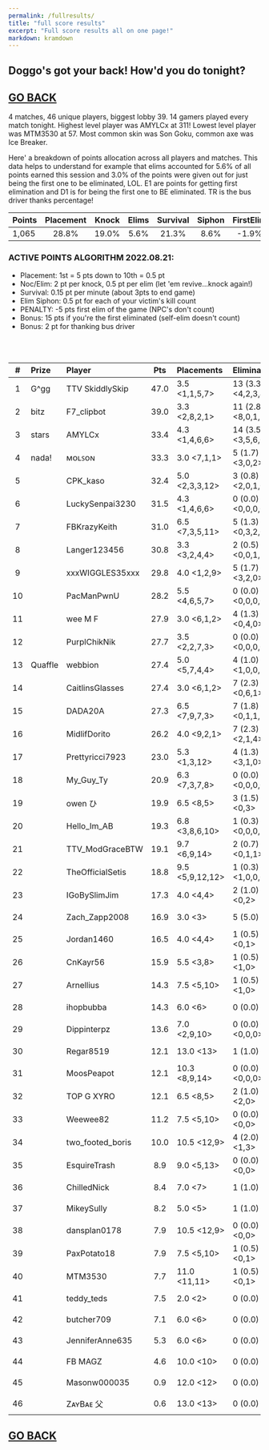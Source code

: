 ```yaml
---
permalink: /fullresults/
title: "full score results"
excerpt: "Full score results all on one page!"
markdown: kramdown
---
```

<meta http-equiv="refresh" content="30">

## Doggo's got your back! How'd you do tonight?
## [GO BACK](https://www.kaso.gg)

4 matches, 46 unique players, biggest lobby 39. 14 gamers played every match tonight. Highest level player was AMYLCx at 311! Lowest level player was MTM3530 at 57. Most common skin was Son Goku, common axe was Ice Breaker.

Here' a breakdown of points allocation across all players and matches. This data helps to understand for example that elims accounted for 5.6% of all points earned this session and 3.0% of the points were given out for just being the first one to be eliminated, LOL. E1 are points for getting first elimination and D1 is for being the first one to BE eliminated. TR is the bus driver thanks percentage!
 
| Points | Placement | Knock | Elims | Survival | Siphon | FirstElim | FirstDead | ThanksBus |
| :--- | :----: | :----: | :----: | :----: | :----: | :----: | :----: | :----: |
|1,065|28.8%|19.0%|5.6%|21.3%|8.6%|-1.9%|3.0%|15.6%|

### ACTIVE POINTS ALGORITHM 2022.08.21:
- Placement: 1st = 5 pts down to 10th = 0.5 pt
- Noc/Elim: 2 pt per knock, 0.5 pt per elim (let 'em revive...knock again!)
- Survival: 0.15 pt per minute (about 3pts to end game)
- Elim Siphon: 0.5 pt for each of your victim's kill count
- PENALTY: -5 pts first elim of the game (NPC's don't count)
- Bonus: 15 pts if you're the first eliminated (self-elim doesn't count)
- Bonus: 2 pt for thanking bus driver
<br>
<br>

| # | Prize | Player | Pts | Placements | Eliminations | E1 | D1 | TR | Lvl | Skin | Axe |
| :----: | :--- | :--- | :----: | :--- | :--- | :----: | :----: | :----: | :----: | :----: | :----: |
|1|G^gg|TTV SkiddlySkip|47.0|3.5 <1,1,5,7>|13 (3.3) <4,2,3,4>|0|0|25%|308|![](https://media.fortniteapi.io/images/04d0044a926503aec44d178b7cbf227b/transparent.png){:height="35px"}|![](https://media.fortniteapi.io/images/6e445da8c2b47cf6cf54d554d126ef12/transparent.png){:height="35px"}|
|2|bitz|F7_clipbot|39.0|3.3 <2,8,2,1>|11 (2.8) <8,0,1,2>|1|0|100%|253|![](https://media.fortniteapi.io/images/5d6b82ff761b71350a84f2ed1fe9275f/transparent.png){:height="35px"}|![](https://media.fortniteapi.io/images/7e4d9d90ef6974521b3e210b19f1ade1/transparent.png){:height="35px"}|
|3|stars|AMYLCx|33.4|4.3 <1,4,6,6>|14 (3.5) <3,5,6,0>|0|0|25%|311|![](https://media.fortniteapi.io/images/04d7bd3eed40ebe4794958c43e213398/transparent.png){:height="35px"}|![](https://media.fortniteapi.io/images/ec32e95-f5e82af-93e78e7-d72ff97/transparent.png){:height="35px"}|
|4|nada!|ᴍᴏʟꜱᴏɴ|33.3|3.0 <7,1,1>|5 (1.7) <3,0,2>|0|0|100%|175|![](https://media.fortniteapi.io/images/a97caf0bd36ab4c7fa271683ddb78c8c/transparent.png){:height="35px"}|![](https://media.fortniteapi.io/images/7129fe22482a29f1fdacec0628cc095a/transparent.png){:height="35px"}|
|5||CPK_kaso|32.4|5.0 <2,3,3,12>|3 (0.8) <2,0,1,0>|0|0|100%|155|![](https://media.fortniteapi.io/images/1ac9c1fbd6c3ffa94a38d1037e4c0156/transparent.png){:height="35px"}|![](https://media.fortniteapi.io/images/eb390e0a1e7ff085ff8c1e7a5a3afa53/transparent.png){:height="35px"}|
|6||LuckySenpai3230|31.5|4.3 <1,4,6,6>|0 (0.0) <0,0,0,0>|0|0|100%|158|![](https://media.fortniteapi.io/images/30c48e9-653d8e7-02bb621-1ad8e31/transparent.png){:height="35px"}|![](https://media.fortniteapi.io/images/d05d0ccff103c03578932034873e35a6/transparent.png){:height="35px"}|
|7||FBKrazyKeith|31.0|6.5 <7,3,5,11>|5 (1.3) <0,3,2,0>|0|0|75%|197|![](https://media.fortniteapi.io/images/398cb5db511f360e6b17b4ed34a22247/transparent.png){:height="35px"}|![](https://media.fortniteapi.io/images/6611610a7c2c07da2930b683dde37eef/transparent.png){:height="35px"}|
|8||Langer123456|30.8|3.3 <3,2,4,4>|2 (0.5) <0,0,1,1>|0|0|0%|182|![](https://media.fortniteapi.io/images/10e7dcef7553fb871f3711d778eb1c53/transparent.png){:height="35px"}|![](https://media.fortniteapi.io/images/0692194-9c5b386-445cf82-2cb484d/transparent.png){:height="35px"}|
|9||xxxWIGGLES35xxx|29.8|4.0 <1,2,9>|5 (1.7) <3,2,0>|0|0|100%|88|![](https://media.fortniteapi.io/images/17489d8dc4858bfe76f96537f85110ec/transparent.png){:height="35px"}|![](https://media.fortniteapi.io/images/29bb311ca8def3abb5e485a31c68a32d/transparent.png){:height="35px"}|
|10||PacManPwnU|28.2|5.5 <4,6,5,7>|0 (0.0) <0,0,0,0>|0|0|75%|98|![](https://media.fortniteapi.io/images/6ee43a20a84f5fffebfe008e176575a1/transparent.png){:height="35px"}|![](https://media.fortniteapi.io/images/b9ef8159c41c70190910adb40ced2ced/transparent.png){:height="35px"}|
|11||wee M F|27.9|3.0 <6,1,2>|4 (1.3) <0,4,0>|0|0|67%|88|![](https://media.fortniteapi.io/images/5c18b43c1fe1f3da387508f824dd7356/transparent.png){:height="35px"}|![](https://media.fortniteapi.io/images/285f79e41b48fdacb3d3fb867972558a/transparent.png){:height="35px"}|
|12||PurplChikNik|27.7|3.5 <2,2,7,3>|0 (0.0) <0,0,0,0>|0|0|25%|121|![](https://media.fortniteapi.io/images/01f9b143d6d05cfbc4bebd0f267aec87/transparent.png){:height="35px"}|![](https://media.fortniteapi.io/images/eba46c73e2326d1268ff1964893dc0d6/transparent.png){:height="35px"}|
|13|Quaffle|webbion|27.4|5.0 <5,7,4,4>|4 (1.0) <1,0,0,3>|1|0|75%|144|![](https://media.fortniteapi.io/images/3342d8f2545e8a2fccfa64b389169d92/transparent.png){:height="35px"}|![](https://media.fortniteapi.io/images/9bfd9bacc26801f4fd617575e69ecbb9/transparent.png){:height="35px"}|
|14||CaitlinsGlasses|27.4|3.0 <6,1,2>|7 (2.3) <0,6,1>|0|0|67%|218|![](https://media.fortniteapi.io/images/29973af14bd85f0b3d2a7f61a091c3b2/transparent.png){:height="35px"}|![](https://media.fortniteapi.io/images/8fdcb662208513beca0c8733c7ab79cf/transparent.png){:height="35px"}|
|15||DADA20A|27.3|6.5 <7,9,7,3>|7 (1.8) <0,1,1,5>|2|1|100%|194|![](https://media.fortniteapi.io/images/259bbb826124247449be37942a36e80c/transparent.png){:height="35px"}|![](https://media.fortniteapi.io/images/601615d56d031aa3836032a01a9cfb81/transparent.png){:height="35px"}|
|16||MidlifDorito|26.2|4.0 <9,2,1>|7 (2.3) <2,1,4>|0|0|100%|139|![](https://media.fortniteapi.io/images/117f54c-2985b28-ee59013-a625629/transparent.png){:height="35px"}|![](https://media.fortniteapi.io/images/7500ad3-1ad26f5-c425093-84deca6/transparent.png){:height="35px"}|
|17||Prettyricci7923|23.0|5.3 <1,3,12>|4 (1.3) <3,1,0>|0|0|100%|173|![](https://media.fortniteapi.io/images/809638491b83f670f460a07a2884ae79/transparent.png){:height="35px"}|![](https://media.fortniteapi.io/images/27c78852c68ab89dae462dd4749cf991/transparent.png){:height="35px"}|
|18||My_Guy_Ty|20.9|6.3 <7,3,7,8>|0 (0.0) <0,0,0,0>|0|0|50%|134|![](https://media.fortniteapi.io/images/d930dba-8e19b63-a6d5d94-6978fe3/transparent.png){:height="35px"}|![](https://media.fortniteapi.io/images/65e15ffba968b03d600a5411704876e4/transparent.png){:height="35px"}|
|19||owen ひ|19.9|6.5 <8,5>|3 (1.5) <0,3>|0|1|0%|76|![](https://media.fortniteapi.io/images/50a7630-b43c2cc-ddf1732-564410d/transparent.png){:height="35px"}|![](https://media.fortniteapi.io/images/6c11d31f59ef6b26984a7b9464f12c00/transparent.png){:height="35px"}|
|20||Hello_Im_AB|19.3|6.8 <3,8,6,10>|1 (0.3) <0,0,0,1>|0|0|25%|177|![](https://media.fortniteapi.io/images/4e29b26ec92a96de63469e091f5c125b/transparent.png){:height="35px"}|![](https://media.fortniteapi.io/images/d2e8284-fb06feb-ea3fbe3-c41fd8b/transparent.png){:height="35px"}|
|21||TTV_ModGraceBTW|19.1|9.7 <6,9,14>|2 (0.7) <0,1,1>|0|0|67%|93|![](https://media.fortniteapi.io/images/4c7b2bfe828c5938e908a6a5d9cea53f/transparent.png){:height="35px"}|![](https://media.fortniteapi.io/images/11fb2f899525462b4405135ee5e8f35a/transparent.png){:height="35px"}|
|22||TheOfficialSetis|18.8|9.5 <5,9,12,12>|1 (0.3) <1,0,0,0>|0|0|100%|192|![](https://media.fortniteapi.io/images/17489d8dc4858bfe76f96537f85110ec/transparent.png){:height="35px"}|![](https://media.fortniteapi.io/images/07ec730d898b2509d1a1348dfbbf98cb/transparent.png){:height="35px"}|
|23||IGoBySlimJim|17.3|4.0 <4,4>|2 (1.0) <0,2>|0|0|100%|76|![](https://media.fortniteapi.io/images/563d1ba1d0a8f2b9cf438c3c06c985d4/transparent.png){:height="35px"}|![](https://media.fortniteapi.io/images/3e5a1599e8620abd44155917aa2f5b2c/transparent.png){:height="35px"}|
|24||Zach_Zapp2008|16.9|3.0 <3>|5 (5.0) <5>|0|0|100%|115|![](https://media.fortniteapi.io/images/eed1dc1709f78c998adf0df066086eed/transparent.png){:height="35px"}|![](https://media.fortniteapi.io/images/29bb311ca8def3abb5e485a31c68a32d/transparent.png){:height="35px"}|
|25||Jordan1460|16.5|4.0 <4,4>|1 (0.5) <0,1>|0|0|100%|223|![](https://media.fortniteapi.io/images/6ee43a20a84f5fffebfe008e176575a1/transparent.png){:height="35px"}|![](https://media.fortniteapi.io/images/2149460bed6da81cbc9a5c8ba2a0e4ff/transparent.png){:height="35px"}|
|26||CnKayr56|15.9|5.5 <3,8>|1 (0.5) <1,0>|0|0|100%|104|![](https://media.fortniteapi.io/images/5d89d43829d59c68aa1abef962f170fc/transparent.png){:height="35px"}|![](https://media.fortniteapi.io/images/410610492f7995d07f15c168b2376cb9/transparent.png){:height="35px"}|
|27||Arnellius|14.3|7.5 <5,10>|1 (0.5) <1,0>|0|0|100%|157|![](https://media.fortniteapi.io/images/42f90dc95a07f89198fda80ed490431a/transparent.png){:height="35px"}|![](https://media.fortniteapi.io/images/0692194-9c5b386-445cf82-2cb484d/transparent.png){:height="35px"}|
|28||ihopbubba|14.3|6.0 <6>|0 (0.0) <0>|0|1|100%|142|![](https://media.fortniteapi.io/images/9873376-84e54dd-54c54dd-9ce5a82/transparent.png){:height="35px"}|![](https://media.fortniteapi.io/images/d0ede8f-343a5e4-ca342cf-06f23a6/transparent.png){:height="35px"}|
|29||Dippinterpz|13.6|7.0 <2,9,10>|0 (0.0) <0,0,0>|0|0|33%|85|![](https://media.fortniteapi.io/images/d96579630a4aa5fc9d427fbeec8ab712/transparent.png){:height="35px"}|![](https://media.fortniteapi.io/images/31f44723a0b23043731f87bb09bf0e54/transparent.png){:height="35px"}|
|30||Regar8519|12.1|13.0 <13>|1 (1.0) <1>|0|1|100%|160|![](https://media.fortniteapi.io/images/c33db0a26c632e6a133c7201440f1593/transparent.png){:height="35px"}|![](https://media.fortniteapi.io/images/54659001b6c523cc90c07e288e8afced/transparent.png){:height="35px"}|
|31||MoosPeapot|12.1|10.3 <8,9,14>|0 (0.0) <0,0,0>|0|0|67%|150|![](https://media.fortniteapi.io/images/3342d8f2545e8a2fccfa64b389169d92/transparent.png){:height="35px"}|![](https://media.fortniteapi.io/images/05c48936305179b91613cac98be12beb/transparent.png){:height="35px"}|
|32||TOP G XYRO|12.1|6.5 <8,5>|2 (1.0) <2,0>|0|0|50%|143|![](https://media.fortniteapi.io/images/4c06864-58fe7f1-07a075c-848df80/transparent.png){:height="35px"}|![](https://media.fortniteapi.io/images/ec32e95-f5e82af-93e78e7-d72ff97/transparent.png){:height="35px"}|
|33||Weewee82|11.2|7.5 <5,10>|0 (0.0) <0,0>|0|0|100%|88|![](https://media.fortniteapi.io/images/028810044b02bf1b9072943be2967b27/transparent.png){:height="35px"}|![](https://media.fortniteapi.io/images/10ae055a6c6c8bd350a4d6d31917e0e3/transparent.png){:height="35px"}|
|34||two_footed_boris|10.0|10.5 <12,9>|4 (2.0) <1,3>|0|0|100%|192|![](https://media.fortniteapi.io/images/eed1dc1709f78c998adf0df066086eed/transparent.png){:height="35px"}|![](https://media.fortniteapi.io/images/29bb311ca8def3abb5e485a31c68a32d/transparent.png){:height="35px"}|
|35||EsquireTrash|8.9|9.0 <5,13>|0 (0.0) <0,0>|0|0|100%|97|![](https://media.fortniteapi.io/images/ec72faa4d3b15d6b40726cd424122b1e/transparent.png){:height="35px"}|![](https://media.fortniteapi.io/images/b679d42cc0ddfa85942297bdd3ba15ce/transparent.png){:height="35px"}|
|36||ChilledNick|8.4|7.0 <7>|1 (1.0) <1>|0|0|100%|232|![](https://media.fortniteapi.io/images/747cdfbb30a97762f021c17049b67dd0/transparent.png){:height="35px"}|![](https://media.fortniteapi.io/images/5dfc05d405ea8986edbd63fc8b433274/transparent.png){:height="35px"}|
|37||MikeySully|8.2|5.0 <5>|1 (1.0) <1>|0|0|100%|170|![](https://media.fortniteapi.io/images/a340e798cf705bfd7e60da8518705189/transparent.png){:height="35px"}|![](https://media.fortniteapi.io/images/d2e8284-fb06feb-ea3fbe3-c41fd8b/transparent.png){:height="35px"}|
|38||dansplan0178|7.9|10.5 <12,9>|0 (0.0) <0,0>|0|0|100%|148|![](https://media.fortniteapi.io/images/2b10bbeecf31d1ae8d83a5e0c07adef0/transparent.png){:height="35px"}|![](https://media.fortniteapi.io/images/9bac3f4b17980c2446af9dba7ba2caf4/transparent.png){:height="35px"}|
|39||PaxPotato18|7.9|7.5 <5,10>|1 (0.5) <0,1>|0|0|0%|92|![](https://media.fortniteapi.io/images/52f1f7d24620835f96dfe15fc8f5b1da/transparent.png){:height="35px"}|![](https://media.fortniteapi.io/images/8fdcb662208513beca0c8733c7ab79cf/transparent.png){:height="35px"}|
|40||MTM3530|7.7|11.0 <11,11>|1 (0.5) <0,1>|0|0|100%|57|![](https://media.fortniteapi.io/images/c4f22a0ac0f3ab7509a5263d4025ae34/transparent.png){:height="35px"}|![](https://media.fortniteapi.io/images/a2cc22d2f7dc9b3133be728e06948897/transparent.png){:height="35px"}|
|41||teddy_teds|7.5|2.0 <2>|0 (0.0) <0>|0|0|0%|172|![](https://media.fortniteapi.io/images/6cfd3b3628dc294d7f8cd19365035d68/transparent.png){:height="35px"}|![](https://media.fortniteapi.io/images/7c9afa14cbc3d768fe4caabfeed34867/transparent.png){:height="35px"}|
|42||butcher709|7.1|6.0 <6>|0 (0.0) <0>|0|0|100%|221|![](https://media.fortniteapi.io/images/46c716ab2a39918a9825a2847455aaed/transparent.png){:height="35px"}|![](https://media.fortniteapi.io/images/a4166a6498e089366e78637f9aff0367/transparent.png){:height="35px"}|
|43||JenniferAnne635|5.3|6.0 <6>|0 (0.0) <0>|0|0|100%|94|![](https://media.fortniteapi.io/images/c0b107b18754af4906abf2ca3a3c6661/transparent.png){:height="35px"}|![](https://media.fortniteapi.io/images/eae173d-282ab94-ffce067-5d60def/transparent.png){:height="35px"}|
|44||FB MAGZ|4.6|10.0 <10>|0 (0.0) <0>|0|0|100%|162|![](https://media.fortniteapi.io/images/9251417dc9c01cb8c84a1b0fddb751d0/transparent.png){:height="35px"}|![](https://media.fortniteapi.io/images/7e4d9d90ef6974521b3e210b19f1ade1/transparent.png){:height="35px"}|
|45||Masonw000035|0.9|12.0 <12>|0 (0.0) <0>|0|0|0%|120|![](https://media.fortniteapi.io/images/eed1dc1709f78c998adf0df066086eed/transparent.png){:height="35px"}|![](https://media.fortniteapi.io/images/29bb311ca8def3abb5e485a31c68a32d/transparent.png){:height="35px"}|
|46||ZᴀʏBᴀᴇ 父|0.6|13.0 <13>|0 (0.0) <0>|0|0|0%|161|![](https://media.fortniteapi.io/images/04d7bd3eed40ebe4794958c43e213398/transparent.png){:height="35px"}|![](https://media.fortniteapi.io/images/ec32e95-f5e82af-93e78e7-d72ff97/transparent.png){:height="35px"}|

## [GO BACK](https://www.kaso.gg)
